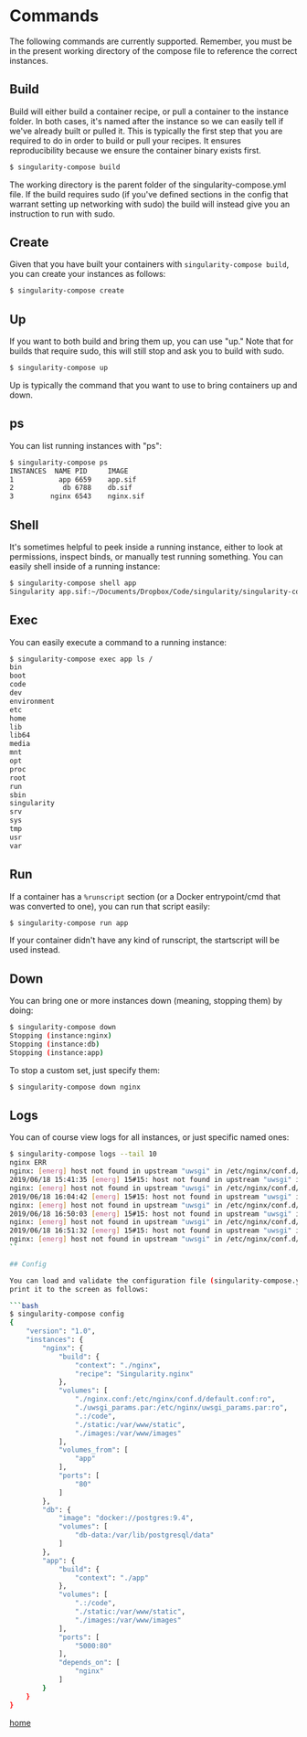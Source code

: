 # Commands

The following commands are currently supported. Remember, you must be in the 
present working directory of the compose file to reference the correct instances.

## Build

Build will either build a container recipe, or pull a container to the
instance folder. In both cases, it's named after the instance so we can
easily tell if we've already built or pulled it. This is typically
the first step that you are required to do in order to build or pull your
recipes. It ensures reproducibility because we ensure the container binary
exists first.

```bash
$ singularity-compose build
```

The working directory is the parent folder of the singularity-compose.yml file.
If the build requires sudo (if you've defined sections in the config that warrant
setting up networking with sudo) the build will instead give you an instruction
to run with sudo.

## Create

Given that you have built your containers with `singularity-compose build`,
you can create your instances as follows:

```bash
$ singularity-compose create
```

## Up

If you want to both build and bring them up, you can use "up." Note that for
builds that require sudo, this will still stop and ask you to build with sudo.

```bash
$ singularity-compose up
```

Up is typically the command that you want to use to bring containers up and down.

## ps

You can list running instances with "ps":

```bash
$ singularity-compose ps
INSTANCES  NAME PID     IMAGE
1           app	6659	app.sif
2            db	6788	db.sif
3         nginx	6543	nginx.sif
```

## Shell

It's sometimes helpful to peek inside a running instance, either to look at permissions,
inspect binds, or manually test running something.
You can easily shell inside of a running instance:

```bash
$ singularity-compose shell app
Singularity app.sif:~/Documents/Dropbox/Code/singularity/singularity-compose-example> 
```

## Exec

You can easily execute a command to a running instance:

```bash
$ singularity-compose exec app ls /
bin
boot
code
dev
environment
etc
home
lib
lib64
media
mnt
opt
proc
root
run
sbin
singularity
srv
sys
tmp
usr
var
```

## Run

If a container has a `%runscript` section (or a Docker entrypoint/cmd that 
was converted to one), you can run that script easily:

```bash
$ singularity-compose run app
```

If your container didn't have any kind of runscript, the startscript
will be used instead.


## Down

You can bring one or more instances down (meaning, stopping them) by doing:

```bash
$ singularity-compose down
Stopping (instance:nginx)
Stopping (instance:db)
Stopping (instance:app)
```

To stop a custom set, just specify them:


```bash
$ singularity-compose down nginx
```

## Logs

You can of course view logs for all instances, or just specific named ones:

```bash
$ singularity-compose logs --tail 10
nginx ERR
nginx: [emerg] host not found in upstream "uwsgi" in /etc/nginx/conf.d/default.conf:22
2019/06/18 15:41:35 [emerg] 15#15: host not found in upstream "uwsgi" in /etc/nginx/conf.d/default.conf:22
nginx: [emerg] host not found in upstream "uwsgi" in /etc/nginx/conf.d/default.conf:22
2019/06/18 16:04:42 [emerg] 15#15: host not found in upstream "uwsgi" in /etc/nginx/conf.d/default.conf:22
nginx: [emerg] host not found in upstream "uwsgi" in /etc/nginx/conf.d/default.conf:22
2019/06/18 16:50:03 [emerg] 15#15: host not found in upstream "uwsgi" in /etc/nginx/conf.d/default.conf:22
nginx: [emerg] host not found in upstream "uwsgi" in /etc/nginx/conf.d/default.conf:22
2019/06/18 16:51:32 [emerg] 15#15: host not found in upstream "uwsgi" in /etc/nginx/conf.d/default.conf:22
nginx: [emerg] host not found in upstream "uwsgi" in /etc/nginx/conf.d/default.conf:22
``

## Config

You can load and validate the configuration file (singularity-compose.yml) and
print it to the screen as follows:

```bash
$ singularity-compose config
{
    "version": "1.0",
    "instances": {
        "nginx": {
            "build": {
                "context": "./nginx",
                "recipe": "Singularity.nginx"
            },
            "volumes": [
                "./nginx.conf:/etc/nginx/conf.d/default.conf:ro",
                "./uwsgi_params.par:/etc/nginx/uwsgi_params.par:ro",
                ".:/code",
                "./static:/var/www/static",
                "./images:/var/www/images"
            ],
            "volumes_from": [
                "app"
            ],
            "ports": [
                "80"
            ]
        },
        "db": {
            "image": "docker://postgres:9.4",
            "volumes": [
                "db-data:/var/lib/postgresql/data"
            ]
        },
        "app": {
            "build": {
                "context": "./app"
            },
            "volumes": [
                ".:/code",
                "./static:/var/www/static",
                "./images:/var/www/images"
            ],
            "ports": [
                "5000:80"
            ],
            "depends_on": [
                "nginx"
            ]
        }
    }
}
```

[home](/README.md#singularity-compose)
